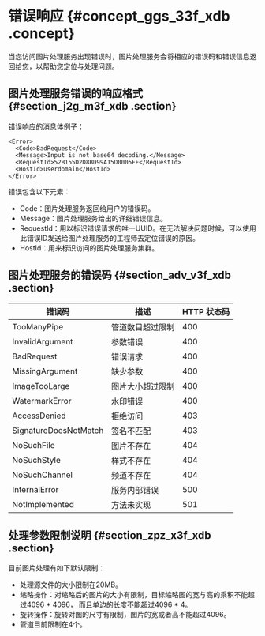 # 错误响应 {#concept_ggs_33f_xdb .concept}

当您访问图片处理服务出现错误时，图片处理服务会将相应的错误码和错误信息返回给您，以帮助您定位与处理问题。

## 图片处理服务错误的响应格式 {#section_j2g_m3f_xdb .section}

错误响应的消息体例子：

```
<Error>
  <Code>BadRequest</Code>
  <Message>Input is not base64 decoding.</Message>
  <RequestId>52B155D2D8BD99A15D0005FF</RequestId>
  <HostId>userdomain</HostId>
</Error>
```

错误包含以下元素：

-   Code：图片处理服务返回给用户的错误码。
-   Message：图片处理服务给出的详细错误信息。
-   RequestId：用以标识错误请求的唯一UUID。在无法解决问题时候，可以使用此错误ID发送给图片处理服务的工程师去定位错误的原因。
-   HostId：用来标识访问的图片处理服务集群。

## 图片处理服务的错误码 {#section_adv_v3f_xdb .section}

|错误码|描述|HTTP 状态码|
|---|--|--------|
|TooManyPipe|管道数目超过限制|400|
|InvalidArgument|参数错误|400|
|BadRequest|错误请求|400|
|MissingArgument|缺少参数|400|
|ImageTooLarge|图片大小超过限制|400|
|WatermarkError|水印错误|400|
|AccessDenied|拒绝访问|403|
|SignatureDoesNotMatch|签名不匹配|403|
|NoSuchFile|图片不存在|404|
|NoSuchStyle|样式不存在|404|
|NoSuchChannel|频道不存在|404|
|InternalError|服务内部错误|500|
|NotImplemented|方法未实现|501|

## 处理参数限制说明 {#section_zpz_x3f_xdb .section}

目前图片处理有如下默认限制：

-   处理源文件的大小限制在20MB。
-   缩略操作：对缩略后的图片的大小有限制，目标缩略图的宽与高的乘积不能超过4096 \* 4096， 而且单边的长度不能超过4096 \* 4。
-   旋转操作：旋转对图的尺寸有限制，图片的宽或者高不能超过4096。
-   管道目前限制在4个。

